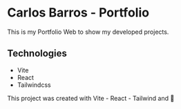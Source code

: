 # Carlos Barros - Portfolio

This is my Portfolio Web to show my developed projects.

## Technologies

- Vite
- React
- Tailwindcss

This project was created with Vite - React - Tailwind and :purple_heart:
